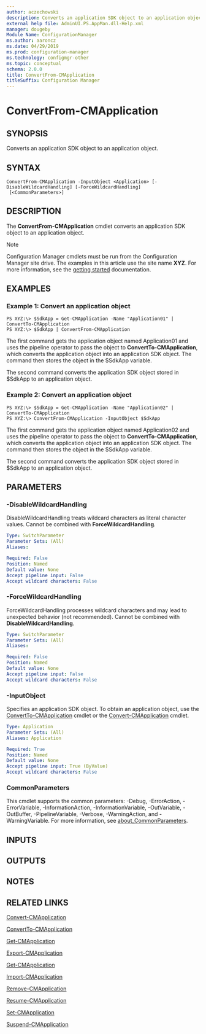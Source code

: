 ```yaml
---
author: aczechowski
description: Converts an application SDK object to an application object.
external help file: AdminUI.PS.AppMan.dll-Help.xml
manager: dougeby
Module Name: ConfigurationManager
ms.author: aaroncz
ms.date: 04/29/2019
ms.prod: configuration-manager
ms.technology: configmgr-other
ms.topic: conceptual
schema: 2.0.0
title: ConvertFrom-CMApplication
titleSuffix: Configuration Manager
---
```


# ConvertFrom-CMApplication

## SYNOPSIS
Converts an application SDK object to an application object.

## SYNTAX

```
ConvertFrom-CMApplication -InputObject <Application> [-DisableWildcardHandling] [-ForceWildcardHandling]
 [<CommonParameters>]
```

## DESCRIPTION
The **ConvertFrom-CMApplication** cmdlet converts an application SDK object to an application object.

> [!NOTE]
> Configuration Manager cmdlets must be run from the Configuration Manager site drive.
> The examples in this article use the site name **XYZ**. For more information, see the
> [getting started](/powershell/sccm/overview) documentation.

## EXAMPLES

### Example 1: Convert an application object
```
PS XYZ:\> $SdkApp = Get-CMApplication -Name "Application01" | ConvertTo-CMApplication
PS XYZ:\> $SdkApp | ConvertFrom-CMApplication
```

The first command gets the application object named Application01 and uses the pipeline operator to pass the object to **ConvertTo-CMApplication**, which converts the application object into an application SDK object.
The command then stores the object in the $SdkApp variable.

The second command converts the application SDK object stored in $SdkApp to an application object.

### Example 2: Convert an application object
```
PS XYZ:\> $SdkApp = Get-CMApplication -Name "Application02" | ConvertTo-CMApplication
PS XYZ:\> ConvertFrom-CMApplication -InputObject $SdkApp
```

The first command gets the application object named Application02 and uses the pipeline operator to pass the object to **ConvertTo-CMApplication**, which converts the application object into an application SDK object.
The command then stores the object in the $SdkApp variable.

The second command converts the application SDK object stored in $SdkApp to an application object.

## PARAMETERS

### -DisableWildcardHandling
DisableWildcardHandling treats wildcard characters as literal character values. Cannot be combined with **ForceWildcardHandling**.

```yaml
Type: SwitchParameter
Parameter Sets: (All)
Aliases:

Required: False
Position: Named
Default value: None
Accept pipeline input: False
Accept wildcard characters: False
```

### -ForceWildcardHandling
ForceWildcardHandling processes wildcard characters and may lead to unexpected behavior (not recommended). Cannot be combined with **DisableWildcardHandling**.

```yaml
Type: SwitchParameter
Parameter Sets: (All)
Aliases:

Required: False
Position: Named
Default value: None
Accept pipeline input: False
Accept wildcard characters: False
```

### -InputObject
Specifies an application SDK object.
To obtain an application object, use the [ConvertTo-CMApplication](ConvertTo-CMApplication.md) cmdlet or the [Convert-CMApplication](Convert-CMApplication.md) cmdlet.

```yaml
Type: Application
Parameter Sets: (All)
Aliases: Application

Required: True
Position: Named
Default value: None
Accept pipeline input: True (ByValue)
Accept wildcard characters: False
```

### CommonParameters
This cmdlet supports the common parameters: -Debug, -ErrorAction, -ErrorVariable, -InformationAction, -InformationVariable, -OutVariable, -OutBuffer, -PipelineVariable, -Verbose, -WarningAction, and -WarningVariable. For more information, see [about_CommonParameters](http://go.microsoft.com/fwlink/?LinkID=113216).

## INPUTS

## OUTPUTS

## NOTES

## RELATED LINKS

[Convert-CMApplication](Convert-CMApplication.md)

[ConvertTo-CMApplication](ConvertTo-CMApplication.md)

[Get-CMApplication](Get-CMApplication.md)

[Export-CMApplication](Export-CMApplication.md)

[Get-CMApplication](Get-CMApplication.md)

[Import-CMApplication](Import-CMApplication.md)

[Remove-CMApplication](Remove-CMApplication.md)

[Resume-CMApplication](Resume-CMApplication.md)

[Set-CMApplication](Set-CMApplication.md)

[Suspend-CMApplication](Suspend-CMApplication.md)


